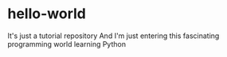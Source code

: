 # hello-world
It's just a tutorial repository
And I'm just entering this fascinating programming world learning Python

